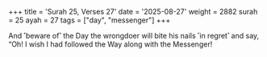 +++
title = 'Surah 25, Verses 27'
date = '2025-08-27'
weight = 2882
surah = 25
ayah = 27
tags = ["day", "messenger"]
+++

And ˹beware of˺ the Day the wrongdoer will bite his nails ˹in regret˺ and say, “Oh! I wish I had followed the Way along with the Messenger!